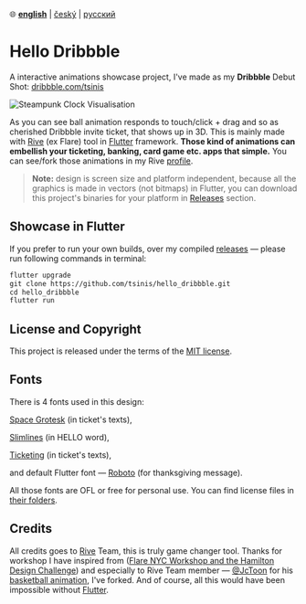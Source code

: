 ﻿:globe_with_meridians:  **<u>english</u>**    |   [český](README.cz.md)    |   [русский](README.ru.md)

# Hello Dribbble

A interactive animations showcase project, I've made as my **Dribbble** Debut Shot: [dribbble.com/tsinis](https://dribbble.com/tsinis)

![Steampunk Clock Visualisation](hello_dribbble.gif)

As you can see ball animation responds to touch/click + drag and so as cherished Dribbble invite ticket, that shows up in 3D. This is mainly made with [Rive](https://rive.app) (ex Flare) tool in [Flutter](https://flutter.dev/) framework. **Those kind of animations can embellish your ticketing, banking, card game etc. apps that simple.** You can see/fork those animations in my Rive [profile](https://rive.app/a/tsinis).

> **Note:** design is screen size and platform independent, because all the graphics is made in vectors (not bitmaps) in Flutter, you can download this project's binaries for your platform in [Releases](https://github.com/tsinis/hello_dribbble/releases) section.

## Showcase in Flutter
If you prefer to run your own builds, over my compiled [releases](https://github.com/tsinis/hello_dribbble/releases) — please run following commands in terminal:
````markdown
flutter upgrade
git clone https://github.com/tsinis/hello_dribbble.git
cd hello_dribbble
flutter run
````

## License and Copyright
This project is released under the terms of the [MIT license](./LICENSE).

## Fonts

There is 4 fonts used in this design:

[Space Grotesk](https://fonts.floriankarsten.com/space-grotesk) (in ticket's texts),

[Slimlines](https://www.dafont.com/slimlines.font) (in HELLO word),

[Ticketing](https://www.1001fonts.com/ticketing-font.html) (in ticket's texts),

and default Flutter font — [Roboto](https://fonts.google.com/specimen/Roboto) (for thanksgiving message).

All those fonts are OFL or free for personal use. You can find license files in [their folders](./third-party/fonts).

## Credits

All credits goes to [Rive](https://rive.app/) Team, this is truly game changer tool. Thanks for workshop I have inspired from ([Flare NYC Workshop and the Hamilton Design Challenge](https://medium.com/rive/flare-nyc-workshop-and-the-hamilton-design-challenge-ae8b2d1c73fc)) and especially to Rive Team member — [@JcToon](https://github.com/JcToon) for his [basketball animation](https://rive.app/a/JuanCarlos/files/flare/basketball-blur-effects/preview), I've forked. And of course, all this would have been impossible without [Flutter](https://github.com/flutter/flutter).
